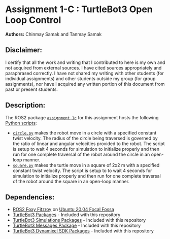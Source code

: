 # Assignment 1-C : TurtleBot3 Open Loop Control
**Authors:** Chinmay Samak and Tanmay Samak

## Disclaimer:
I certify that all the work and writing that I contributed to here is my own and not acquired from external sources. I have cited sources appropriately and paraphrased correctly. I have not shared my writing with other students (for individual assignments) and other students outside my group (for group assignments), nor have I acquired any written portion of this document from past or present students.

## Description:
The ROS2 package [`assignment_1c`](https://github.com/Tinker-Twins/Autonomy-Science-And-Systems/tree/main/Assignment%201-C/assignment_1c/assignment_1c) for this assignment hosts the following [Python scripts](https://github.com/Tinker-Twins/Autonomy-Science-And-Systems/tree/main/Assignment%201-C/assignment_1c/assignment_1c/assignment_1c):
- [`circle.py`](https://github.com/Tinker-Twins/Autonomy-Science-And-Systems/blob/main/Assignment%201-C/assignment_1c/assignment_1c/assignment_1c/circle.py) makes the robot move in a circle with a specified constant twist velocity. The radius of the circle being traversed is governed by the ratio of linear and angular velocities provided to the robot. The script is setup to wait 4 seconds for simulation to initialize properly and then run for one complete traversal of the robot around the circle in an open-loop manner.
- [`square.py`](https://github.com/Tinker-Twins/Autonomy-Science-And-Systems/blob/main/Assignment%201-C/assignment_1c/assignment_1c/assignment_1c/square.py) makes the turtle move in a square of 2x2 m with a specified constant twist velocity. The script is setup to to wait 4 seconds for simulation to initialize properly and then run for one complete traversal of the robot around the square in an open-loop manner.

## Dependencies:
- [ROS2 Foxy Fitzroy](https://docs.ros.org/en/foxy/Installation/Alternatives/Ubuntu-Development-Setup.html) on [Ubuntu 20.04 Focal Fossa](https://releases.ubuntu.com/focal/)
- [TurtleBot3 Packages](https://github.com/ROBOTIS-GIT/turtlebot3/tree/foxy-devel) - Included with this repository
- [TurtleBot3 Simulations Packages](https://github.com/ROBOTIS-GIT/turtlebot3_simulations/tree/foxy-devel) - Included with this repository
- [TurtleBot3 Messages Package](https://github.com/ROBOTIS-GIT/turtlebot3_msgs/tree/foxy-devel) - Included with this repository
- [TurtleBot3 Dynamixel SDK Packages](https://github.com/ROBOTIS-GIT/DynamixelSDK/tree/foxy-devel) - Included with this repository
